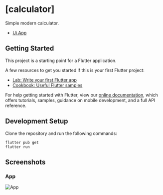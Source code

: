 # [calculator]

Simple modern calculator.

- [Ui App  ](https://dribbble.com/shots/10903449-Daily-UI-004-Calculator/attachments/2547237?mode=media)

## Getting Started

This project is a starting point for a Flutter application.

A few resources to get you started if this is your first Flutter project:

- [Lab: Write your first Flutter app](https://flutter.dev/docs/get-started/codelab)
- [Cookbook: Useful Flutter samples](https://flutter.dev/docs/cookbook)

For help getting started with Flutter, view our
[online documentation](https://flutter.dev/docs), which offers tutorials,
samples, guidance on mobile development, and a full API reference.

## Development Setup
Clone the repository and run the following commands:
```
flutter pub get
flutter run
```


## Screenshots

### App
![App](https://s4.uupload.ir/files/sshot-1_t4bq.png)

